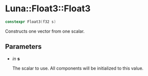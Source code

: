 # Luna::Float3::Float3

```c++
constexpr Float3(f32 s)
```

Constructs one vector from one scalar. 



## Parameters
* *in* **s**

    The scalar to use. All components will be initialized to this value. 

